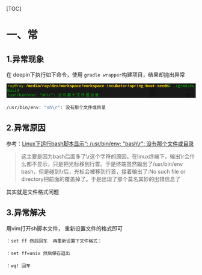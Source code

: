 [TOC]





# 一、常

## 1.异常现象

在 deepin下执行如下命令，使用 `gradle wrapper`构建项目，结果却抛出异常

![1568256583826](./images/1568256583826.png)



```bash
/usr/bin/env: "sh\r": 没有那个文件或目录
```



## 2.异常原因

参考：[Linux下运行bash脚本显示“: /usr/bin/env: "bash\r": 没有那个文件或目录](https://blog.csdn.net/xiongchun11/article/details/78832947)



> 这主要是因为bash后面多了\r这个字符的原因。在linux终端下，输出\r会什么都不显示，只是把光标移到行首。于是终端虽然输出了/usr/bin/env bash，但是碰到\r后，光标会被移到行首，接着输出了:No such file or directory把前面的覆盖掉了。于是出现了那个莫名其妙的出错信息了



其实就是文件格式问题

## 3.异常解决

 用vim打开sh脚本文件， 重新设置文件的格式即可



```vim
：set ff 然后回车  再重新设置下文件格式：

：set ff=unix 然后保存退出

：wq! 回车
```











